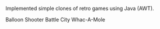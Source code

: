 Implemented simple clones of retro games using Java (AWT).

Balloon Shooter
Battle City
Whac-A-Mole
